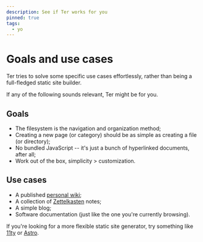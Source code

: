 ```yaml
---
description: See if Ter works for you
pinned: true
tags:
  - yo
---
```


# Goals and use cases

Ter tries to solve some specific use cases effortlessly, rather than being a
full-fledged static site builder.

If any of the following sounds relevant, Ter might be for you.

## Goals

- The filesystem is the navigation and organization method;
- Creating a new page (or category) should be as simple as creating a file (or
  directory);
- No bundled JavaScript -- it's just a bunch of hyperlinked documents, after
  all;
- Work out of the box, simplicity > customization.

## Use cases

- A published [personal wiki](https://en.wikipedia.org/wiki/Personal_wiki);
- A collection of [Zettelkasten](./zettelkasten.md) notes;
- A simple blog;
- Software documentation (just like the one you're currently browsing).

If you're looking for a more flexible static site generator, try something like
[11ty](https://www.11ty.dev/) or [Astro](https://astro.build/).
